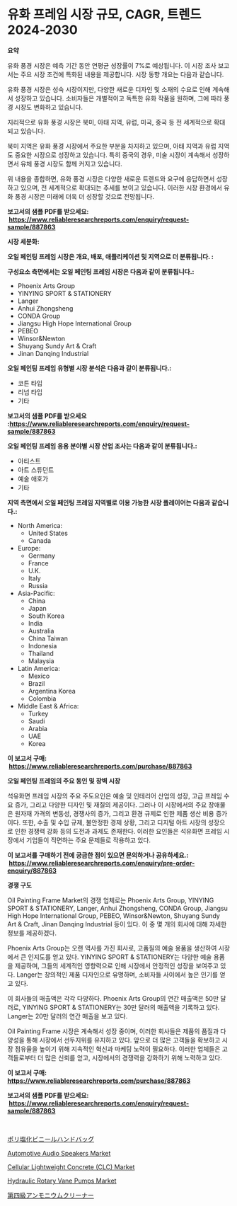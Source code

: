 <p><h1>유화 프레임 시장 규모, CAGR, 트렌드 2024-2030</h1></p><p><strong>요약</strong></p>
<p><p>유화 풍경 시장은 예측 기간 동안 연평균 성장률이 7%로 예상됩니다. 이 시장 조사 보고서는 주요 시장 조건에 특화된 내용을 제공합니다. 시장 동향 개요는 다음과 같습니다.</p><p>유화 풍경 시장은 성숙 시장이지만, 다양한 새로운 디자인 및 소재의 수요로 인해 계속해서 성장하고 있습니다. 소비자들은 개별적이고 독특한 유화 작품을 원하며, 그에 따라 풍경 시장도 변화하고 있습니다.</p><p>지리적으로 유화 풍경 시장은 북미, 아태 지역, 유럽, 미국, 중국 등 전 세계적으로 확대되고 있습니다.</p><p>북미 지역은 유화 풍경 시장에서 주요한 부분을 차지하고 있으며, 아태 지역과 유럽 지역도 중요한 시장으로 성장하고 있습니다. 특히 중국의 경우, 미술 시장이 계속해서 성장하면서 유체 풍경 시장도 함께 커지고 있습니다.</p><p>위 내용을 종합하면, 유화 풍경 시장은 다양한 새로운 트렌드와 요구에 응답하면서 성장하고 있으며, 전 세계적으로 확대되는 추세를 보이고 있습니다. 이러한 시장 환경에서 유화 풍경 시장은 미래에 더욱 더 성장할 것으로 전망됩니다.</p></p>
<p><strong>보고서의 샘플 PDF를 받으세요: &nbsp;<a href="https://www.reliableresearchreports.com/enquiry/request-sample/887863">https://www.reliableresearchreports.com/enquiry/request-sample/887863</a></strong></p>
<p><strong>시장 세분화:</strong></p>
<p><strong> 오일 페인팅 프레임 시장은 개요, 배포, 애플리케이션 및 지역으로 더 분류됩니다. :</strong></p>
<p><strong>구성요소 측면에서는 오일 페인팅 프레임 시장은 다음과 같이 분류됩니다.:</strong></p>
<p><ul><li>Phoenix Arts Group</li><li>YINYING SPORT & STATIONERY</li><li>Langer</li><li>Anhui Zhongsheng</li><li>CONDA Group</li><li>Jiangsu High Hope International Group</li><li>PEBEO</li><li>Winsor&Newton</li><li>Shuyang Sundy Art & Craft</li><li>Jinan Danqing Industrial</li></ul></p>
<p><strong> 오일 페인팅 프레임 유형별 시장 분석은 다음과 같이 분류됩니다.:</strong></p>
<p><ul><li>코튼 타입</li><li>리넘 타입</li><li>기타</li></ul></p>
<p><strong>보고서의 샘플 PDF를 받으세요 :<a href="https://www.reliableresearchreports.com/enquiry/request-sample/887863">https://www.reliableresearchreports.com/enquiry/request-sample/887863</a></strong></p>
<p><strong> 오일 페인팅 프레임 응용 분야별 시장 산업 조사는 다음과 같이 분류됩니다.:</strong></p>
<p><ul><li>아티스트</li><li>아트 스튜던트</li><li>예술 애호가</li><li>기타</li></ul></p>
<p><strong>지역 측면에서 오일 페인팅 프레임 지역별로 이용 가능한 시장 플레이어는 다음과 같습니다.:</strong></p>
<p><ul>
    <li>
        North America:
        <ul>
            <li>United States</li>
            <li>Canada</li>
        </ul>
    </li>
    <li>
        Europe:
        <ul>
            <li>Germany</li>
            <li>France</li>
            <li>U.K.</li>
            <li>Italy</li>
            <li>Russia</li>
        </ul>
    </li>
    <li>
        Asia-Pacific:
        <ul>
            <li>China</li>
            <li>Japan</li>
            <li>South Korea</li>
            <li>India</li>
            <li>Australia</li>
            <li>China Taiwan</li>
            <li>Indonesia</li>
            <li>Thailand</li>
            <li>Malaysia</li>
        </ul>
    </li>
    <li>
        Latin America:
        <ul>
            <li>Mexico</li>
            <li>Brazil</li>
            <li>Argentina Korea</li>
            <li>Colombia</li>
        </ul>
    </li>
    <li>
        Middle East & Africa:
        <ul>
            <li>Turkey</li>
            <li>Saudi</li>
            <li>Arabia</li>
            <li>UAE</li>
            <li>Korea</li>
        </ul>
    </li>
    </ul></p>
<p><strong>이 보고서 구매: &nbsp;<a href="https://www.reliableresearchreports.com/purchase/887863">https://www.reliableresearchreports.com/purchase/887863</a></strong></p>
<p><strong>오일 페인팅 프레임의 주요 동인 및 장벽 시장</strong></p>
<p><p>석유화면 프레임 시장의 주요 주도요인은 예술 및 인테리어 산업의 성장, 고급 프레임 수요 증가, 그리고 다양한 디자인 및 재질의 제공이다. 그러나 이 시장에서의 주요 장애물은 원자재 가격의 변동성, 경쟁사의 증가, 그리고 환경 규제로 인한 제품 생산 비용 증가이다. 또한, 수출 및 수입 규제, 불안정한 경제 상황, 그리고 디지털 아트 시장의 성장으로 인한 경쟁력 강화 등의 도전과 과제도 존재한다. 이러한 요인들은 석유화면 프레임 시장에서 기업들이 직면하는 주요 문제들로 작용하고 있다.</p></p>
<p><strong>이 보고서를 구매하기 전에 궁금한 점이 있으면 문의하거나 공유하세요.: &nbsp;<a href="https://www.reliableresearchreports.com/enquiry/pre-order-enquiry/887863">https://www.reliableresearchreports.com/enquiry/pre-order-enquiry/887863</a></strong></p>
<p><strong>경쟁 구도</strong></p>
<p><p>Oil Painting Frame Market의 경쟁 업체로는 Phoenix Arts Group, YINYING SPORT & STATIONERY, Langer, Anhui Zhongsheng, CONDA Group, Jiangsu High Hope International Group, PEBEO, Winsor&Newton, Shuyang Sundy Art & Craft, Jinan Danqing Industrial 등이 있다. 이 중 몇 개의 회사에 대해 자세한 정보를 제공하겠다.</p><p>Phoenix Arts Group는 오랜 역사를 가진 회사로, 고품질의 예술 용품을 생산하여 시장에서 큰 인지도를 얻고 있다. YINYING SPORT & STATIONERY는 다양한 예술 용품을 제공하며, 그들의 세계적인 영향력으로 인해 시장에서 안정적인 성장을 보여주고 있다. Langer는 창의적인 제품 디자인으로 유명하며, 소비자들 사이에서 높은 인기를 얻고 있다.</p><p>이 회사들의 매출액은 각각 다양하다. Phoenix Arts Group의 연간 매출액은 50만 달러로, YINYING SPORT & STATIONERY는 30만 달러의 매출액을 기록하고 있다. Langer는 20만 달러의 연간 매출을 보고 있다.</p><p>Oil Painting Frame 시장은 계속해서 성장 중이며, 이러한 회사들은 제품의 품질과 다양성을 통해 시장에서 선두지위를 유지하고 있다. 앞으로 더 많은 고객들을 확보하고 시장 점유율을 높이기 위해 지속적인 혁신과 마케팅 노력이 필요하다. 이러한 업체들은 고객들로부터 더 많은 신뢰를 얻고, 시장에서의 경쟁력을 강화하기 위해 노력하고 있다.</p></p>
<p><strong>이 보고서 구매: &nbsp; <a href="https://www.reliableresearchreports.com/purchase/887863">https://www.reliableresearchreports.com/purchase/887863</a></strong></p>
<p><strong>보고서의 샘플 PDF를 받으세요: &nbsp;<a href="https://www.reliableresearchreports.com/enquiry/request-sample/887863">https://www.reliableresearchreports.com/enquiry/request-sample/887863</a></strong><strong></strong></p>
<p>&nbsp;</p>
<p><p><a href="https://github.com/lababdou/Market-Research-Report-List-2/blob/main/5670325187591.md">ポリ塩化ビニールハンドバッグ</a></p><p><a href="https://github.com/NorbertYates/Market-Research-Report-List-3/blob/main/automotive-audio-speakers-market.md">Automotive Audio Speakers Market</a></p><p><a href="https://issuu.com/reportprime-2/docs/cellular-lightweight-concrete-clc-market-size-2030">Cellular Lightweight Concrete (CLC) Market</a></p><p><a href="https://iodized-pantydraco-05c.notion.site/Hydraulic-Rotary-Vane-Pumps-Market-Dynamics-2024-2031-Also-about-Its-Market-Trends-Projections-an-06e1e714aca04042b411eeb6a11d1571">Hydraulic Rotary Vane Pumps Market</a></p><p><a href="https://github.com/bevdtkn4419963/Market-Research-Report-List-1/blob/main/9809709187592.md">第四級アンモニウムクリーナー</a></p></p>